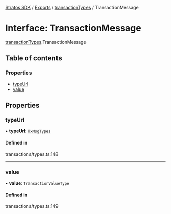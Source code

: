 [Stratos SDK](../README.md) / [Exports](../modules.md) / [transactionTypes](../modules/transactionTypes.md) / TransactionMessage

# Interface: TransactionMessage

[transactionTypes](../modules/transactionTypes.md).TransactionMessage

## Table of contents

### Properties

- [typeUrl](transactionTypes.TransactionMessage.md#typeurl)
- [value](transactionTypes.TransactionMessage.md#value)

## Properties

### typeUrl

• **typeUrl**: [`TxMsgTypes`](../enums/transactionTypes.TxMsgTypes.md)

#### Defined in

transactions/types.ts:148

___

### value

• **value**: `TransactionValueType`

#### Defined in

transactions/types.ts:149

